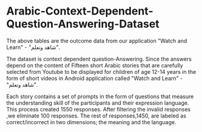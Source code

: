 # Arabic-Context-Dependent-Question-Answering-Dataset

The above tables are the outcome data from our application "Watch and Learn" - "شاهد وتعلم".

The dataset is context dependent question-Answering. Since the answers depend on the content of Fifteen short Arabic stories that are carefully selected from Youtube to be displayed for children of age 12-14 years in the form of short videos in Android application called "Watch and Learn" - "شاهد وتعلم".

Each story contains a set of prompts in the form of questions that measure the understanding skill of the participants and their expression language. This process created 1550 responses. After filtering the invalid responses ,we eliminate 100 responses. The rest of responses,1450, are labeled as correct/incorrect in two dimensions; the meaning and the language.

